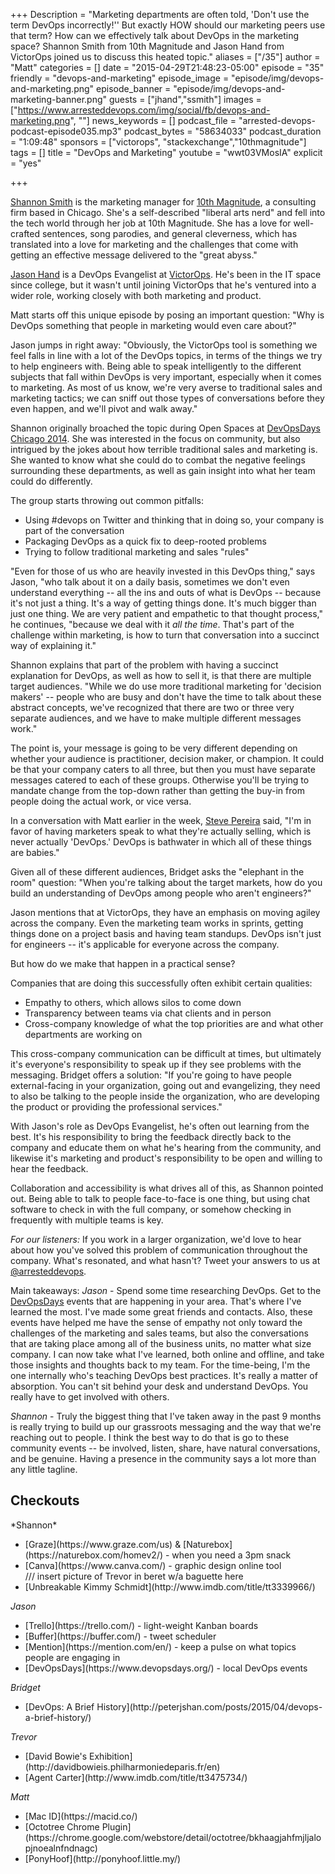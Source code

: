+++
Description = "Marketing departments are often told, 'Don't use the term DevOps incorrectly!'' But exactly HOW should our marketing peers use that term? How can we effectively talk about DevOps in the marketing space? Shannon Smith from 10th Magnitude and Jason Hand from VictorOps joined us to discuss this heated topic."
aliases = ["/35"]
author = "Matt"
categories = []
date = "2015-04-29T21:48:23-05:00"
episode = "35"
friendly = "devops-and-marketing"
episode_image = "episode/img/devops-and-marketing.png"
episode_banner = "episode/img/devops-and-marketing-banner.png"
guests = ["jhand","ssmith"]
images = ["https://www.arresteddevops.com/img/social/fb/devops-and-marketing.png", ""]
news_keywords = []
podcast_file = "arrested-devops-podcast-episode035.mp3"
podcast_bytes = "58634033"
podcast_duration = "1:09:48"
sponsors = ["victorops", "stackexchange","10thmagnitude"]
tags = []
title = "DevOps and Marketing"
youtube = "wwt03VMosIA"
explicit = "yes"

+++

[Shannon Smith](https://twitter.com/shannonlly) is the marketing manager for [10th Magnitude](https://www.arresteddevops.com/tenthmagnitude), a consulting firm based in Chicago. She's a self-described "liberal arts nerd" and fell into the tech world through her job at 10th Magnitude. She has a love for well-crafted sentences, song parodies, and general cleverness, which has translated into a love for marketing and the challenges that come with getting an effective message delivered to the "great abyss."

[Jason Hand](https://twitter.com/jasonhand) is a DevOps Evangelist at [VictorOps](https://www.arresteddevops.com/victorops/). He's been in the IT space since college, but it wasn't until joining VictorOps that he's ventured into a wider role, working closely with both marketing and product.

Matt starts off this unique episode by posing an important question:
"Why is DevOps something that people in marketing would even care about?"

Jason jumps in right away: "Obviously, the VictorOps tool is something we feel falls in line with a lot of the DevOps topics, in terms of the things we try to help engineers with. Being able to speak intelligently to the different subjects that fall within DevOps is very important, especially when it comes to marketing. As most of us know, we're very averse to traditional sales and marketing tactics; we can sniff out those types of conversations before they even happen, and we'll pivot and walk away."

Shannon originally broached the topic during Open Spaces at [DevOpsDays Chicago 2014](https://legacy.devopsdays.org/events/2014-chicago/). She was interested in the focus on community, but also intrigued by the jokes about how terrible traditional sales and marketing is. She wanted to know what she could do to combat the negative feelings surrounding these departments, as well as gain insight into what her team could do differently.

The group starts throwing out common pitfalls:
* Using #devops on Twitter and thinking that in doing so, your company is part of the conversation
* Packaging DevOps as a quick fix to deep-rooted problems
* Trying to follow traditional marketing and sales "rules"

"Even for those of us who are heavily invested in this DevOps thing," says Jason, "who talk about it on a daily basis, sometimes we don't even understand everything -- all the ins and outs of what is DevOps -- because it's not just a thing. It's a way of getting things done. It's much bigger than just one thing. We are very patient and empathetic to that thought process," he continues, "because we deal with it _all the time_. That's part of the challenge within marketing, is how to turn that conversation into a succinct way of explaining it."

Shannon explains that part of the problem with having a succinct explanation for DevOps, as well as how to sell it, is that there are multiple target audiences. "While we do use more traditional marketing for 'decision makers' -- people who are busy and don't have the time to talk about these abstract concepts, we've recognized that there are two or three very separate audiences, and we have to make multiple different messages work."

The point is, your message is going to be very different depending on whether your audience is practitioner, decision maker, or champion. It could be that your company caters to all three, but then you must have separate messages catered to each of these groups. Otherwise you'll be trying to mandate change from the top-down rather than getting the buy-in from people doing the actual work, or vice versa.

In a conversation with Matt earlier in the week, [Steve Pereira](https://twitter.com/SteveElsewhere) said, "I'm in favor of having marketers speak to what they're actually selling, which is never actually 'DevOps.' DevOps is bathwater in which all of these things are babies."

Given all of these different audiences, Bridget asks the "elephant in the room" question: "When you're talking about the target markets, how do you build an understanding of DevOps among people who aren't engineers?"

Jason mentions that at VictorOps, they have an emphasis on moving agiley across the company. Even the marketing team works in sprints, getting things done on a project basis and having team standups. DevOps isn't just for engineers -- it's applicable for everyone across the company.

But how do we make that happen in a practical sense?

Companies that are doing this successfully often exhibit certain qualities:
* Empathy to others, which allows silos to come down
* Transparency between teams via chat clients and in person
* Cross-company knowledge of what the top priorities are and what other departments are working on

This cross-company communication can be difficult at times, but ultimately it's everyone's responsibility to speak up if they see problems with the messaging. Bridget offers a solution: "If you're going to have people external-facing in your organization, going out and evangelizing, they need to also be talking to the people inside the organization, who are developing the product or providing the professional services."

With Jason's role as DevOps Evangelist, he's often out learning from the best. It's his responsibility to bring the feedback directly back to the company and educate them on what he's hearing from the community, and likewise it's marketing and product's responsibility to be open and willing to hear the feedback.

Collaboration and accessibility is what drives all of this, as Shannon pointed out. Being able to talk to people face-to-face is one thing, but using chat software to check in with the full company, or somehow checking in frequently with multiple teams is key.

*For our listeners:*
If you work in a larger organization, we'd love to hear about how you've solved this problem of communication throughout the company.
What's resonated, and what hasn't?
Tweet your answers to us at [@arresteddevops](https://twitter.com/arresteddevops).

Main takeaways:
_Jason_ - Spend some time researching DevOps. Get to the [DevOpsDays]() events that are happening in your area. That's where I've learned the most. I've made some great friends and contacts. Also, these events have helped me have the sense of empathy not only toward the challenges of the marketing and sales teams, but also the conversations that are taking place among all of the business units, no matter what size company. I can now take what I've learned, both online and offline, and take those insights and thoughts back to my team. For the time-being, I'm the one internally who's teaching DevOps best practices. It's really a matter of absorption. You can't sit behind your desk and understand DevOps. You really have to get involved with others.

_Shannon_ - Truly the biggest thing that I've taken away in the past 9 months is really trying to build up our grassroots messaging and the way that we're reaching out to people. I think the best way to do that is go to these community events -- be involved, listen, share, have natural conversations, and be genuine. Having a presence in the community says a lot more than any little tagline.

<h2>Checkouts</h2>
*Shannon*
<ul>
<li>[Graze](https://www.graze.com/us) & [Naturebox](https://naturebox.com/homev2/) - when you need a 3pm snack</li>
<li>[Canva](https://www.canva.com/) - graphic design online tool</li>
/// insert picture of Trevor in beret w/a baguette here
<li>[Unbreakable Kimmy Schmidt](http://www.imdb.com/title/tt3339966/)</li>
</ul>

*Jason*
<ul>
<li>[Trello](https://trello.com/) - light-weight Kanban boards</li>
<li>[Buffer](https://buffer.com/) - tweet scheduler</li>
<li>[Mention](https://mention.com/en/) - keep a pulse on what topics people are engaging in</li>
<li>[DevOpsDays](https://www.devopsdays.org/) - local DevOps events</li>
</ul>

*Bridget*
<ul>
<li>[DevOps: A Brief History](http://peterjshan.com/posts/2015/04/devops-a-brief-history/)</li>
</ul>

*Trevor*
<ul>
<li>[David Bowie's Exhibition](http://davidbowieis.philharmoniedeparis.fr/en)</li>
<li>[Agent Carter](http://www.imdb.com/title/tt3475734/)</li>
</ul>

*Matt*
<ul>
<li>[Mac ID](https://macid.co/)</li>
<li>[Octotree Chrome Plugin](https://chrome.google.com/webstore/detail/octotree/bkhaagjahfmjljalopjnoealnfndnagc)</li>
<li>[PonyHoof](http://ponyhoof.little.my/)</li>
</ul>
